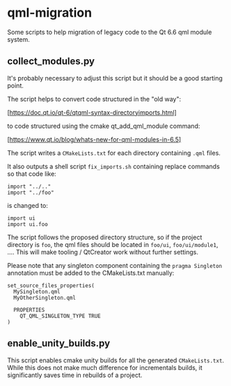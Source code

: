 # qml-migration

Some scripts to help migration of legacy code to the Qt 6.6 qml module system.

## collect_modules.py

It's probably necessary to adjust this script but it should be a good starting point.

The script helps to convert code structured in the "old way":

[https://doc.qt.io/qt-6/qtqml-syntax-directoryimports.html]

to code structured using the cmake qt_add_qml_module command:

[https://www.qt.io/blog/whats-new-for-qml-modules-in-6.5]

The script writes a `CMakeLists.txt` for each directory containing `.qml` files.

It also outputs a shell script `fix_imports.sh` containing replace commands so that code
like:

    import "../.."
    import "../foo"

is changed to:

    import ui
    import ui.foo

The script follows the proposed directory structure, so if the project directory is `foo`, the
qml files should be located in `foo/ui`, `foo/ui/module1`, .... This will make tooling / QtCreator
work without further settings.

Please note that any singleton component containing the `pragma Singleton` annotation must
be added to the CMakeLists.txt manually:

    set_source_files_properties(
      MySingleton.qml
      MyOtherSingleton.qml

      PROPERTIES
        QT_QML_SINGLETON_TYPE TRUE
    )

## enable_unity_builds.py

This script enables cmake unity builds for all the generated `CMakeLists.txt`. While this does
not make much difference for incrementals builds, it significantly saves time in rebuilds of a project.
